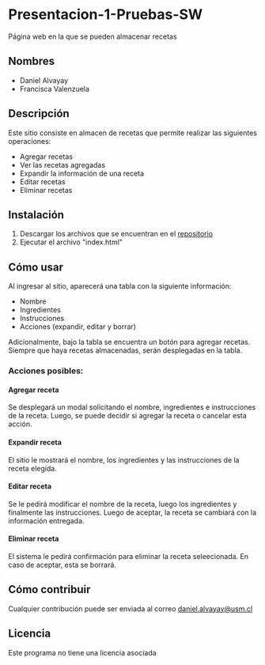 # Presentacion-1-Pruebas-SW
Página web en la que se pueden almacenar recetas

## Nombres
- Daniel Alvayay
- Francisca Valenzuela

## Descripción
Este sitio consiste en almacen de recetas que permite realizar las siguientes operaciones:
* Agregar recetas
* Ver las recetas agregadas
* Expandir la información de una receta
* Editar recetas
* Eliminar recetas

## Instalación
1. Descargar los archivos que se encuentran en el [repositorio](https://github.com/DalvayayUSM/Presentacion-1-Pruebas-SW.git)
2. Ejecutar el archivo "index.html"

## Cómo usar
Al ingresar al sitio, aparecerá una tabla con la siguiente información:
* Nombre
* Ingredientes
* Instrucciones
* Acciones (expandir, editar y borrar)

Adicionalmente, bajo la tabla se encuentra un botón para agregar recetas.
Siempre que haya recetas almacenadas, serán desplegadas en la tabla.

### Acciones posibles:

#### Agregar receta
Se desplegará un modal solicitando el nombre, ingredientes e instrucciones de la receta. Luego, se puede decidir si agregar la receta o cancelar esta acción.

#### Expandir receta
El sitio le mostrará el nombre, los ingredientes y las instrucciones de la receta elegida.

#### Editar receta
Se le pedirá modificar el nombre de la receta, luego los ingredientes y finalmente las instrucciones. Luego de aceptar, la receta se cambiará con la información entregada.

#### Eliminar receta
El sistema le pedirá confirmación para eliminar la receta seleecionada. En caso de aceptar, esta se borrará.

## Cómo contribuir
Cualquier contribución puede ser enviada al correo daniel.alvayay@usm.cl

## Licencia
Este programa no tiene una licencia asociada
